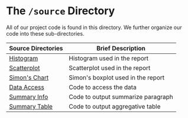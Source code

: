 # The `/source` Directory

All of our project code is found in this directory.  We further organize our code into 
these sub-directories.

|Source Directories | Brief Description|
|---------------| -----------------|
|[Histogram](charts/Histogram.R) | Histogram used in the report|
|[Scatterplot](charts/Scatterplot.R) | Scatterplot used in the report|
|[Simon's Chart](charts/Simons%20Chart.R) | Simon's boxplot used in the report|
|[Data Access](data-access.R) | Code to access the data|
|[Summary Info](summary-info.R) | Code to output summarize paragraph|
|[Summary Table](summary-table.R) | Code to output aggregative table|